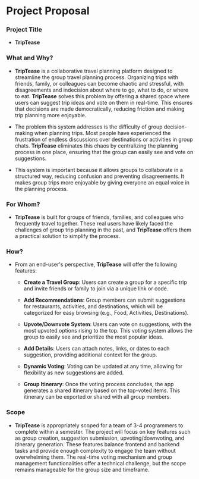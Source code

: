 # Project Proposal

### **Project Title**

* **TripTease**

### **What and Why?**

* **TripTease** is a collaborative travel planning platform designed to streamline the group travel planning process. Organizing trips with friends, family, or colleagues can become chaotic and stressful, with disagreements and indecision about where to go, what to do, or where to eat. **TripTease** solves this problem by offering a shared space where users can suggest trip ideas and vote on them in real-time. This ensures that decisions are made democratically, reducing friction and making trip planning more enjoyable.

* The problem this system addresses is the difficulty of group decision-making when planning trips. Most people have experienced the frustration of endless discussions over destinations or activities in group chats. **TripTease** eliminates this chaos by centralizing the planning process in one place, ensuring that the group can easily see and vote on suggestions.

* This system is important because it allows groups to collaborate in a structured way, reducing confusion and preventing disagreements. It makes group trips more enjoyable by giving everyone an equal voice in the planning process.

### **For Whom?**

* **TripTease** is built for groups of friends, families, and colleagues who frequently travel together. These real users have likely faced the challenges of group trip planning in the past, and **TripTease** offers them a practical solution to simplify the process.

### **How?**

* From an end-user's perspective, **TripTease** will offer the following features:

  * **Create a Travel Group**: Users can create a group for a specific trip and invite friends or family to join via a unique link or code.
  
  * **Add Recommendations**: Group members can submit suggestions for restaurants, activities, and destinations, which will be categorized for easy browsing (e.g., Food, Activities, Destinations).
  
  * **Upvote/Downvote System**: Users can vote on suggestions, with the most upvoted options rising to the top. This voting system allows the group to easily see and prioritize the most popular ideas.
  
  * **Add Details**: Users can attach notes, links, or dates to each suggestion, providing additional context for the group.
  
  * **Dynamic Voting**: Voting can be updated at any time, allowing for flexibility as new suggestions are added.
  
  * **Group Itinerary**: Once the voting process concludes, the app generates a shared itinerary based on the top-voted items. This itinerary can be exported or shared with all group members.

### **Scope**

* **TripTease** is appropriately scoped for a team of 3-4 programmers to complete within a semester. The project will focus on key features such as group creation, suggestion submission, upvoting/downvoting, and itinerary generation. These features balance frontend and backend tasks and provide enough complexity to engage the team without overwhelming them. The real-time voting mechanism and group management functionalities offer a technical challenge, but the scope remains manageable for the group size and timeframe.
